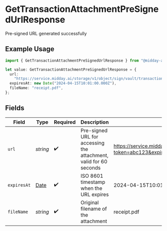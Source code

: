 # GetTransactionAttachmentPreSignedUrlResponse

Pre-signed URL generated successfully

## Example Usage

```typescript
import { GetTransactionAttachmentPreSignedUrlResponse } from "@midday-ai/sdk/models/operations";

let value: GetTransactionAttachmentPreSignedUrlResponse = {
  url:
    "https://service.midday.ai/storage/v1/object/sign/vault/transactions/receipt.pdf?token=abc123&expires=1640995200",
  expiresAt: new Date("2024-04-15T10:01:00.000Z"),
  fileName: "receipt.pdf",
};
```

## Fields

| Field                                                                                                           | Type                                                                                                            | Required                                                                                                        | Description                                                                                                     | Example                                                                                                         |
| --------------------------------------------------------------------------------------------------------------- | --------------------------------------------------------------------------------------------------------------- | --------------------------------------------------------------------------------------------------------------- | --------------------------------------------------------------------------------------------------------------- | --------------------------------------------------------------------------------------------------------------- |
| `url`                                                                                                           | *string*                                                                                                        | :heavy_check_mark:                                                                                              | Pre-signed URL for accessing the attachment, valid for 60 seconds                                               | https://service.midday.ai/storage/v1/object/sign/vault/transactions/receipt.pdf?token=abc123&expires=1640995200 |
| `expiresAt`                                                                                                     | [Date](https://developer.mozilla.org/en-US/docs/Web/JavaScript/Reference/Global_Objects/Date)                   | :heavy_check_mark:                                                                                              | ISO 8601 timestamp when the URL expires                                                                         | 2024-04-15T10:01:00.000Z                                                                                        |
| `fileName`                                                                                                      | *string*                                                                                                        | :heavy_check_mark:                                                                                              | Original filename of the attachment                                                                             | receipt.pdf                                                                                                     |